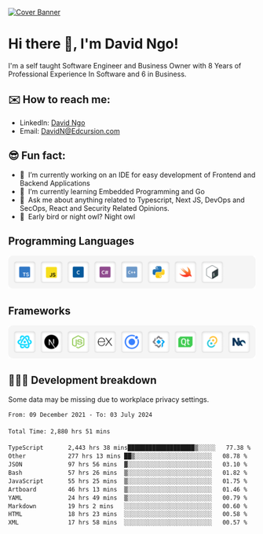 [![Cover Banner](https://res.cloudinary.com/edcursion/image/upload/v1715731242/David%20Github/uvpes6dpzvlnc9w0f94z.png)](https://www.linkedin.com/in/-david-ngo)

# Hi there 👋, I'm David Ngo!

I'm a self taught Software Engineer and Business Owner with 8 Years of Professional Experience In
Software and 6 in Business.

## ✉️ How to reach me:

- LinkedIn: [David Ngo](https://www.linkedin.com/in/-david-ngo/)
- Email: [DavidN@Edcursion.com](mailto:DavidN@Edcursion.com)

## 😎 Fun fact:

- 🔭 &nbsp;I’m currently working on an IDE for easy development of Frontend and Backend Applications
- 🌱 &nbsp;I’m currently learning Embedded Programming and Go
- 💬 &nbsp;Ask me about anything related to Typescript, Next JS, DevOps and SecOps, React and
  Security Related Opinions.
- 🦉 &nbsp;Early bird or night owl? Night owl

## Programming Languages

![Experence](/assets/Programming.png)

## Frameworks

![Experence](/assets/Frameworks.png)

## 🧑🏻‍💻 **Development breakdown**

Some data may be missing due to workplace privacy settings.

<!--START_SECTION:waka-->

```txt
From: 09 December 2021 - To: 03 July 2024

Total Time: 2,880 hrs 51 mins

TypeScript       2,443 hrs 38 mins███████████████████▒░░░░░   77.38 %
Other            277 hrs 13 mins ██▒░░░░░░░░░░░░░░░░░░░░░░   08.78 %
JSON             97 hrs 56 mins  ▓░░░░░░░░░░░░░░░░░░░░░░░░   03.10 %
Bash             57 hrs 26 mins  ▒░░░░░░░░░░░░░░░░░░░░░░░░   01.82 %
JavaScript       55 hrs 25 mins  ▒░░░░░░░░░░░░░░░░░░░░░░░░   01.75 %
Artboard         46 hrs 13 mins  ▒░░░░░░░░░░░░░░░░░░░░░░░░   01.46 %
YAML             24 hrs 49 mins  ▒░░░░░░░░░░░░░░░░░░░░░░░░   00.79 %
Markdown         19 hrs 2 mins   ░░░░░░░░░░░░░░░░░░░░░░░░░   00.60 %
HTML             18 hrs 23 mins  ░░░░░░░░░░░░░░░░░░░░░░░░░   00.58 %
XML              17 hrs 58 mins  ░░░░░░░░░░░░░░░░░░░░░░░░░   00.57 %
```

<!--END_SECTION:waka-->
